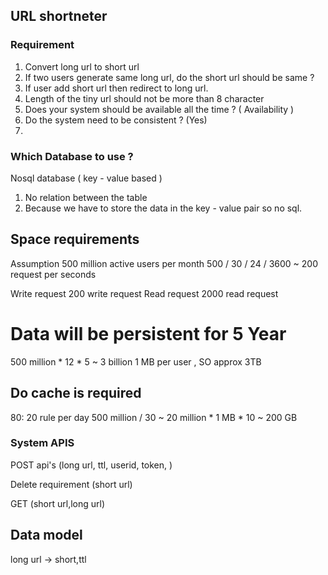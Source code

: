 ## URL shortneter 

### Requirement
1. Convert long url to short url
2. If two users generate same long url, do the short url should be same ?
3. If user add short url then redirect to long url.
4. Length of the tiny url should not be more than 8 character
5. Does your system should be available all the time ? ( Availability )
6. Do the system need to be consistent ? (Yes)
7.


### Which Database to use ?
Nosql database ( key - value based )
1. No relation between the table
2. Because we have to store the data in the key - value pair so no sql.

## Space requirements
Assumption
500 million active users per month
500 / 30 / 24 / 3600 ~ 200 request per seconds 


Write request
200 write request
Read request
2000 read request

# Data will be persistent for 5 Year 
500 million * 12 * 5 ~ 3 billion
1 MB per user , SO approx 3TB

## Do cache is required
80: 20 rule
per day 500 million / 30 ~  20 million * 1 MB * 10 ~ 200 GB

### System APIS
POST api's
(long url, ttl, userid, token, )

Delete requirement
(short url)

GET
(short url,long url)

## Data model
long url -> short,ttl 

